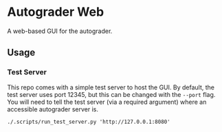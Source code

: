 # Autograder Web

A web-based GUI for the autograder.

## Usage

### Test Server

This repo comes with a simple test server to host the GUI.
By default, the test server uses port 12345, but this can be changed with the `--port` flag.
You will need to tell the test server (via a required argument) where an accessible autograder server is.

```
./.scripts/run_test_server.py 'http://127.0.0.1:8080'
```
